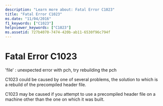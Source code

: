 ```yaml
---
description: "Learn more about: Fatal Error C1023"
title: "Fatal Error C1023"
ms.date: "11/04/2016"
f1_keywords: ["C1023"]
helpviewer_keywords: ["C1023"]
ms.assetid: 727b4070-7474-420b-ab11-6530f96c794f
---
```

# Fatal Error C1023

'file' : unexpected error with pch, try rebuilding the pch

C1023 could be caused by one of several problems, the solution to which is a rebuild of the precompiled header file.

C1023 may be caused if you attempt to use a precompiled header file on a machine other than the one on which it was built.
